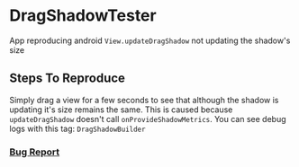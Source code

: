 # DragShadowTester
App reproducing android `View.updateDragShadow` not updating the shadow's size


## Steps To Reproduce
Simply drag a view for a few seconds to see that although the shadow is updating it's size remains the same.
This is caused because `updateDragShadow` doesn't call `onProvideShadowMetrics`.
You can see debug logs with this tag: `DragShadowBuilder`

### [Bug Report](https://github.com/ShaMan123/DragShadowTester/tree/master/bug%20report/bugreport-Pixel_XL_API_R-2020-02-26-12-34-50-185b4b7c-fd78-44d6-aa68-22e1c6ca27cd)
